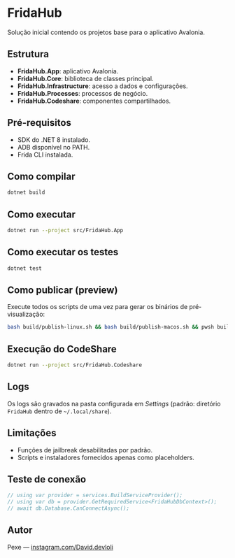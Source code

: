 # FridaHub

Solução inicial contendo os projetos base para o aplicativo Avalonia.

## Estrutura
- **FridaHub.App**: aplicativo Avalonia.
- **FridaHub.Core**: biblioteca de classes principal.
- **FridaHub.Infrastructure**: acesso a dados e configurações.
- **FridaHub.Processes**: processos de negócio.
- **FridaHub.Codeshare**: componentes compartilhados.

## Pré-requisitos
- SDK do .NET 8 instalado.
- ADB disponível no PATH.
- Frida CLI instalada.

## Como compilar
```bash
dotnet build
```

## Como executar
```bash
dotnet run --project src/FridaHub.App
```

## Como executar os testes
```bash
dotnet test
```

## Como publicar (preview)
Execute todos os scripts de uma vez para gerar os binários de pré-visualização:

```bash
bash build/publish-linux.sh && bash build/publish-macos.sh && pwsh build/publish-win.ps1
```

## Execução do CodeShare
```bash
dotnet run --project src/FridaHub.Codeshare
```

## Logs
Os logs são gravados na pasta configurada em *Settings* (padrão: diretório `FridaHub` dentro de `~/.local/share`).

## Limitações
- Funções de jailbreak desabilitadas por padrão.
- Scripts e instaladores fornecidos apenas como placeholders.

## Teste de conexão

```csharp
// using var provider = services.BuildServiceProvider();
// using var db = provider.GetRequiredService<FridaHubDbContext>();
// await db.Database.CanConnectAsync();
```

## Autor
Pexe — [instagram.com/David.devloli](https://www.instagram.com/David.devloli)
